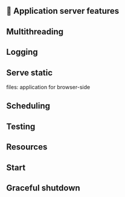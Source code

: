 ## 🧩 Application server features

## Multithreading

## Logging

## Serve static

files: application for browser-side

## Scheduling

## Testing

## Resources

## Start

## Graceful shutdown
